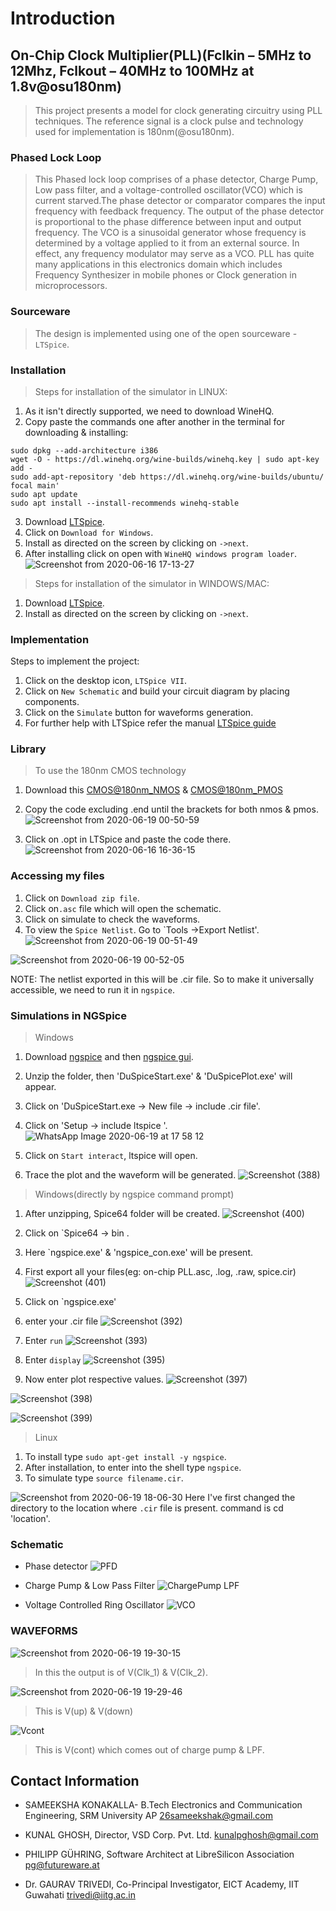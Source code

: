 # Introduction
## On-Chip Clock Multiplier(PLL)(Fclkin – 5MHz to 12Mhz, Fclkout – 40MHz to 100MHz at 1.8v@osu180nm)
> This project presents a model for clock generating circuitry using PLL techniques. The reference signal is a clock pulse and technology used for implementation is 180nm(@osu180nm).

### Phased Lock Loop
> This Phased lock loop comprises of a phase detector, Charge Pump, Low pass filter, and a voltage-controlled oscillator(VCO) which is current starved.The phase detector or comparator compares the input frequency with feedback frequency. The output of the phase detector is proportional to the phase difference between input and output frequency. The VCO is a sinusoidal generator whose frequency is determined by a voltage applied to it from an external source. In effect, any frequency modulator may serve as a VCO. PLL has quite many applications in this electronics domain which includes Frequency Synthesizer in mobile phones or Clock generation in microprocessors.

### Sourceware
> The design is implemented using one of the open sourceware -`LTSpice`.

### Installation
> Steps for installation of the simulator in LINUX:
1) As it isn't directly supported, we need to download WineHQ.
2) Copy paste the commands one after another in the terminal for downloading & installing:
```
sudo dpkg --add-architecture i386
wget -O - https://dl.winehq.org/wine-builds/winehq.key | sudo apt-key add -
sudo add-apt-repository 'deb https://dl.winehq.org/wine-builds/ubuntu/ focal main'
sudo apt update
sudo apt install --install-recommends winehq-stable
```
3) Download [LTSpice](https://www.analog.com/en/design-center/design-tools-and-calculators/ltspice-simulator.html).
4) Click on `Download for Windows`.
5) Install as directed on the screen by clicking on `->next`.
6) After installing click on open with `WineHQ windows program loader`.
![Screenshot from 2020-06-16 17-13-27](https://user-images.githubusercontent.com/34000135/84770617-81568200-aff5-11ea-87b7-fab9d7952eff.png)

> Steps for installation of the simulator in WINDOWS/MAC:
1) Download [LTSpice](https://www.analog.com/en/design-center/design-tools-and-calculators/ltspice-simulator.html).
2) Install as directed on the screen by clicking on `->next`.

### Implementation
Steps to implement the project:
1) Click on the desktop icon, `LTSpice VII`.
2) Click on `New Schematic` and build your circuit diagram by placing components. 
3) Click on the `Simulate` button for waveforms generation.
4) For further help with LTSpice refer the manual [LTSpice guide](http://dept.me.umn.edu/labs/hmd/lab/docs/LTspice_Guide.pdf)

### Library
> To use the 180nm CMOS technology
1) Download this [CMOS@180nm_NMOS](https://github.com/sameeksha2000/On-chip-Clock-Multiplier/blob/Schematic/Nmos)
    & [CMOS@180nm_PMOS](https://github.com/sameeksha2000/On-chip-Clock-Multiplier/blob/Schematic/Pmos)
2) Copy the code excluding .end until the brackets for both nmos & pmos.
![Screenshot from 2020-06-19 00-50-59](https://user-images.githubusercontent.com/34000135/85063256-7f441d00-b1c7-11ea-90a2-50c1f0e943c7.png)

3) Click on .opt in LTSpice and paste the code there.
![Screenshot from 2020-06-16 16-36-15](https://user-images.githubusercontent.com/34000135/84770820-e5794600-aff5-11ea-9dd2-5175b68d8fe5.png)


### Accessing my files
1) Click on `Download zip file`.
2) Click on`.asc` file which will open the schematic.
3) Click on simulate to check the waveforms.
4) To view the `Spice Netlist`. Go to `Tools ->Export Netlist'.
![Screenshot from 2020-06-19 00-51-49](https://user-images.githubusercontent.com/34000135/85063318-984cce00-b1c7-11ea-9a5a-9042b3f1419b.png)

![Screenshot from 2020-06-19 00-52-05](https://user-images.githubusercontent.com/34000135/85063377-aef32500-b1c7-11ea-9e4d-9e0eabb4c93f.png)

NOTE: The netlist exported in this will be .cir file. So to make it universally accessible, we need to run it in `ngspice`.

### Simulations in NGSpice
> Windows
1) Download [ngspice](https://sourceforge.net/projects/ngspice/files/) and then [ngspice gui](http://ngspice.sourceforge.net/download.html).
2) Unzip the folder, then 'DuSpiceStart.exe' & 'DuSpicePlot.exe' will appear.
3) Click on 'DuSpiceStart.exe -> New file -> include .cir file'.
4) Click on 'Setup -> include ltspice '.
![WhatsApp Image 2020-06-19 at 17 58 12](https://user-images.githubusercontent.com/34000135/85132651-d6450300-b256-11ea-8ae9-481432289f2c.jpeg)

5) Click on `Start interact`, ltspice will open.
6) Trace the plot and the waveform will be generated.
![Screenshot (388)](https://user-images.githubusercontent.com/34000135/85229331-ad637000-b406-11ea-8e7d-d00147a0f727.png)


> Windows(directly by ngspice command prompt)
1) After unzipping, Spice64 folder will be created.
![Screenshot (400)](https://user-images.githubusercontent.com/34000135/85324144-ed9a1f80-b4e6-11ea-9622-d1358de2a0d0.png)
2) Click on `Spice64 -> bin .
3) Here `ngspice.exe' & 'ngspice_con.exe' will be present.
4) First export all your files(eg: on-chip PLL.asc, .log, .raw, spice.cir)
![Screenshot (401)](https://user-images.githubusercontent.com/34000135/85324250-1de1be00-b4e7-11ea-9d45-1e0efd1322b7.png)
5) Click on `ngspice.exe'
6) enter your .cir file
![Screenshot (392)](https://user-images.githubusercontent.com/34000135/85324280-2cc87080-b4e7-11ea-87e7-7ea2d22942fc.png)
7) Enter `run`
![Screenshot (393)](https://user-images.githubusercontent.com/34000135/85324309-3b168c80-b4e7-11ea-9b8d-f99e8c0115e4.png)

8) Enter `display`
![Screenshot (395)](https://user-images.githubusercontent.com/34000135/85324921-53d37200-b4e8-11ea-90d7-ebf32b767f75.png)

9) Now enter plot respective values.
![Screenshot (397)](https://user-images.githubusercontent.com/34000135/85324915-52a24500-b4e8-11ea-9d2c-ba2e47b20dc4.png)

![Screenshot (398)](https://user-images.githubusercontent.com/34000135/85324914-5209ae80-b4e8-11ea-904c-c3ccb9eb96e5.png)

![Screenshot (399)](https://user-images.githubusercontent.com/34000135/85324908-4fa75480-b4e8-11ea-9283-c8f80818ccc1.png)


>Linux
1) To install type `sudo apt-get install -y ngspice`.
2) After installation, to enter into the shell type `ngspice`.
3) To simulate type `source filename.cir`.

![Screenshot from 2020-06-19 18-06-30](https://user-images.githubusercontent.com/34000135/85134303-e6aaad00-b259-11ea-9b8d-a711d070cb3b.png)
    Here I've first changed the directory to the location where `.cir` file is present. command is
    cd 'location'.


### Schematic

- Phase detector
![PFD](https://user-images.githubusercontent.com/34000135/85063542-ebbf1c00-b1c7-11ea-96c4-bf2fa5431680.png)

- Charge Pump & Low Pass Filter
![ChargePump LPF](https://user-images.githubusercontent.com/34000135/85063505-e06bf080-b1c7-11ea-81b1-f32a3a00f615.png)

- Voltage Controlled Ring Oscillator
![VCO](https://user-images.githubusercontent.com/34000135/85063460-cc27f380-b1c7-11ea-91c1-be1fcb28066e.png)


### WAVEFORMS

![Screenshot from 2020-06-19 19-30-15](https://user-images.githubusercontent.com/34000135/85141124-e7e0d780-b263-11ea-93b0-2dfb4d223e4e.png)

> In this the output is of V(Clk_1) & V(Clk_2).

![Screenshot from 2020-06-19 19-29-46](https://user-images.githubusercontent.com/34000135/85141048-cc75cc80-b263-11ea-9c85-44ad0849b35e.png)

> This is V(up) & V(down)

![Vcont](https://user-images.githubusercontent.com/34000135/84765449-dcd04200-afec-11ea-8383-7b36e1fc71f2.png)

> This is V(cont) which comes out of charge pump & LPF.







Contact Information
--------

-  SAMEEKSHA KONAKALLA- B.Tech Electronics and Communication Engineering, SRM University AP <26sameekshak@gmail.com>

- KUNAL GHOSH, Director, VSD Corp. Pvt. Ltd. <kunalpghosh@gmail.com>

- PHILIPP GÜHRING, Software Architect at LibreSilicon Association <pg@futureware.at>

-  Dr. GAURAV TRIVEDI, Co-Principal Investigator, EICT Academy, IIT Guwahati <trivedi@iitg.ac.in>
